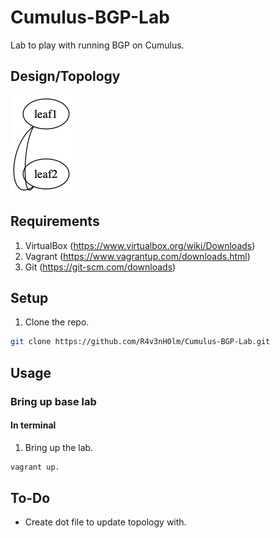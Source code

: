 # Cumulus-BGP-Lab
Lab to play with running BGP on Cumulus.

## Design/Topology
![arch](/docs/imgs/Cumulus-BGP-Lab_topology.png "Lab Topology")

## Requirements
1. VirtualBox (https://www.virtualbox.org/wiki/Downloads)
2. Vagrant (https://www.vagrantup.com/downloads.html)
3. Git (https://git-scm.com/downloads)

## Setup
1. Clone the repo.
```bash
git clone https://github.com/R4v3nH0lm/Cumulus-BGP-Lab.git
```

## Usage

### Bring up base lab
#### In terminal
1. Bring up the lab.
```bash
vagrant up.
```

## To-Do
* Create dot file to update topology with.